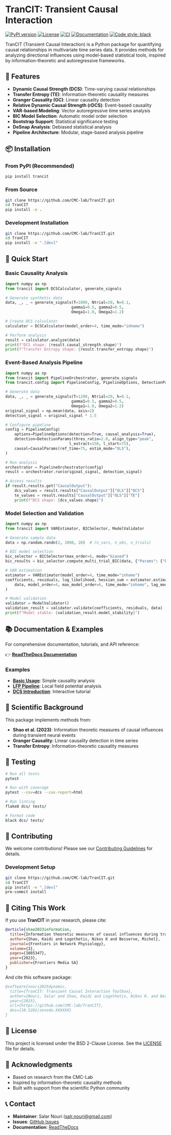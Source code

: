 
# TranCIT: Transient Causal Interaction

[![PyPI version](https://img.shields.io/pypi/v/trancit.svg)](https://pypi.org/project/trancit/)
[![License](https://img.shields.io/github/license/CMC-lab/TranCIT)](https://github.com/CMC-lab/TranCIT/blob/main/LICENSE)
[![CI](https://github.com/CMC-lab/TranCIT/actions/workflows/ci.yml/badge.svg)](https://github.com/CMC-lab/TranCIT/actions/workflows/ci.yml)
[![Documentation](https://readthedocs.org/projects/trancit/badge/?version=latest)](https://trancit.readthedocs.io/en/latest/)
[![Code style: black](https://img.shields.io/badge/code%20style-black-000000.svg)](https://github.com/psf/black)
<!-- DOI Badge will be added after first Zenodo release -->
<!-- [![DOI](https://zenodo.org/badge/DOI/10.5281/zenodo.XXXXXX.svg)](https://doi.org/10.5281/zenodo.XXXXXX) -->

TranCIT (Transient Causal Interaction) is a Python package for quantifying causal relationships in multivariate time series data. It provides methods for analyzing directional influences using model-based statistical tools, inspired by information-theoretic and autoregressive frameworks.

## 🚀 Features

- **Dynamic Causal Strength (DCS)**: Time-varying causal relationships
- **Transfer Entropy (TE)**: Information-theoretic causality measures
- **Granger Causality (GC)**: Linear causality detection
- **Relative Dynamic Causal Strength (rDCS)**: Event-based causality
- **VAR-based Modeling**: Vector autoregressive time series analysis
- **BIC Model Selection**: Automatic model order selection
- **Bootstrap Support**: Statistical significance testing
- **DeSnap Analysis**: Debiased statistical analysis
- **Pipeline Architecture**: Modular, stage-based analysis pipeline

## 📦 Installation

### From PyPI (Recommended)

```bash
pip install trancit
```

### From Source

```bash
git clone https://github.com/CMC-lab/TranCIT.git
cd TranCIT
pip install -e .
```

### Development Installation

```bash
git clone https://github.com/CMC-lab/TranCIT.git
cd TranCIT
pip install -e ".[dev]"
```

## 🎯 Quick Start

### Basic Causality Analysis

```python
import numpy as np
from trancit import DCSCalculator, generate_signals

# Generate synthetic data
data, _, _ = generate_signals(T=1000, Ntrial=20, h=0.1, 
                             gamma1=0.5, gamma2=0.5, 
                             Omega1=1.0, Omega2=1.2)

# Create DCS calculator
calculator = DCSCalculator(model_order=4, time_mode="inhomo")

# Perform analysis
result = calculator.analyze(data)
print(f"DCS shape: {result.causal_strength.shape}")
print(f"Transfer Entropy shape: {result.transfer_entropy.shape}")
```

### Event-Based Analysis Pipeline

```python
import numpy as np
from trancit import PipelineOrchestrator, generate_signals
from trancit.config import PipelineConfig, PipelineOptions, DetectionParams, CausalParams

# Generate data
data, _, _ = generate_signals(T=1200, Ntrial=20, h=0.1, 
                             gamma1=0.5, gamma2=0.5, 
                             Omega1=1.0, Omega2=1.2)
original_signal = np.mean(data, axis=2)
detection_signal = original_signal * 1.5

# Configure pipeline
config = PipelineConfig(
    options=PipelineOptions(detection=True, causal_analysis=True),
    detection=DetectionParams(thres_ratio=2.0, align_type="peak", 
                            l_extract=150, l_start=75),
    causal=CausalParams(ref_time=75, estim_mode="OLS"),
)

# Run analysis
orchestrator = PipelineOrchestrator(config)
result = orchestrator.run(original_signal, detection_signal)

# Access results
if result.results.get("CausalOutput"):
    dcs_values = result.results["CausalOutput"]["OLS"]["DCS"]
    te_values = result.results["CausalOutput"]["OLS"]["TE"]
    print(f"DCS shape: {dcs_values.shape}")
```

### Model Selection and Validation

```python
import numpy as np
from trancit import VAREstimator, BICSelector, ModelValidator

# Generate sample data
data = np.random.randn(2, 1000, 20)  # (n_vars, n_obs, n_trials)

# BIC model selection
bic_selector = BICSelector(max_order=6, mode="biased")
bic_results = bic_selector.compute_multi_trial_BIC(data, {"Params": {"BIC": {"momax": 6, "mode": "biased"}}, "EstimMode": "OLS"})

# VAR estimation
estimator = VAREstimator(model_order=4, time_mode="inhomo")
coefficients, residuals, log_likelihood, hessian_sum = estimator.estimate_var_coefficients(
    data, model_order=4, max_model_order=6, time_mode="inhomo", lag_mode="infocrit"
)

# Model validation
validator = ModelValidator()
validation_result = validator.validate(coefficients, residuals, data)
print(f"Model stable: {validation_result.model_stability}")
```

## 📚 Documentation & Examples

For comprehensive documentation, tutorials, and API reference:

👉 **[ReadTheDocs Documentation](https://trancit.readthedocs.io)**

### Examples

- **[Basic Usage](examples/basic_usage.py)**: Simple causality analysis
- **[LFP Pipeline](examples/lfp_pipeline.py)**: Local field potential analysis
- **[DCS Introduction](examples/dcs_introduction.ipynb)**: Interactive tutorial

## 🔬 Scientific Background

This package implements methods from:

- **Shao et al. (2023)**: Information theoretic measures of causal influences during transient neural events
- **Granger Causality**: Linear causality detection in time series
- **Transfer Entropy**: Information-theoretic causality measures

## 🧪 Testing

```bash
# Run all tests
pytest

# Run with coverage
pytest --cov=dcs --cov-report=html

# Run linting
flake8 dcs/ tests/

# Format code
black dcs/ tests/
```

## 🤝 Contributing

We welcome contributions! Please see our [Contributing Guidelines](CONTRIBUTING.md) for details.

### Development Setup

```bash
git clone https://github.com/CMC-lab/TranCIT.git
cd TranCIT
pip install -e ".[dev]"
pre-commit install
```

## 📖 Citing This Work

If you use **TranCIT** in your research, please cite:

```bibtex
@article{shao2023information,
  title={Information theoretic measures of causal influences during transient neural events},
  author={Shao, Kaidi and Logothetis, Nikos K and Besserve, Michel},
  journal={Frontiers in Network Physiology},
  volume={3},
  pages={1085347},
  year={2023},
  publisher={Frontiers Media SA}
}
```

And cite this software package:

```bibtex
@software{nouri2025dynamic,
  title={TranCIT: Transient Causal Interaction Toolbox},
  author={Nouri, Salar and Shao, Kaidi and Logothetis, Nikos K. and Besserve, Michel},
  year={2025},
  url={https://github.com/CMC-lab/TranCIT},
  doi={10.5281/zenodo.XXXXXX}
}
```

## 📄 License

This project is licensed under the BSD 2-Clause License. See the [LICENSE](LICENSE) file for details.

## 🙏 Acknowledgments

- Based on research from the CMC-Lab
- Inspired by information-theoretic causality methods
- Built with support from the scientific Python community

## 📞 Contact

- **Maintainer**: Salar Nouri (salr.nouri@gmail.com)
- **Issues**: [GitHub Issues](https://github.com/CMC-lab/TranCIT/issues)
- **Documentation**: [ReadTheDocs](https://trancit.readthedocs.io)
